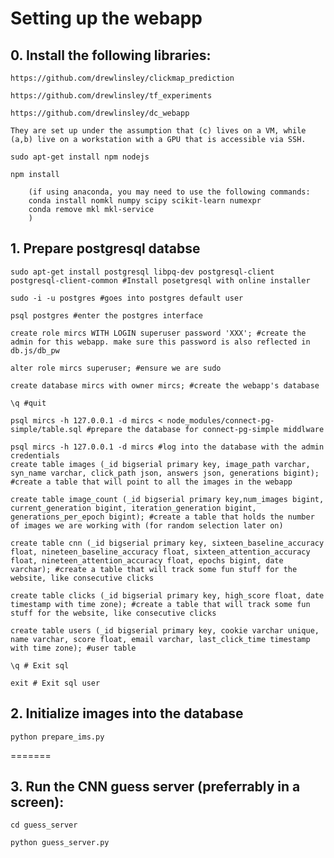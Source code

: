 # Setting up the webapp

## 0. Install the following libraries:
	https://github.com/drewlinsley/clickmap_prediction
	
	https://github.com/drewlinsley/tf_experiments
	
	https://github.com/drewlinsley/dc_webapp
	
	They are set up under the assumption that (c) lives on a VM, while (a,b) live on a workstation with a GPU that is accessible via SSH.
	
	sudo apt-get install npm nodejs
	
	npm install
	
        (if using anaconda, you may need to use the following commands:
        conda install nomkl numpy scipy scikit-learn numexpr
        conda remove mkl mkl-service
        )


## 1. Prepare postgresql databse
	sudo apt-get install postgresql libpq-dev postgresql-client postgresql-client-common #Install posetgresql with online installer
	
	sudo -i -u postgres #goes into postgres default user
	
	psql postgres #enter the postgres interface
	
	create role mircs WITH LOGIN superuser password 'XXX'; #create the admin for this webapp. make sure this password is also reflected in db.js/db_pw
	
	alter role mircs superuser; #ensure we are sudo
	
	create database mircs with owner mircs; #create the webapp's database
	
	\q #quit
	
	psql mircs -h 127.0.0.1 -d mircs < node_modules/connect-pg-simple/table.sql #prepare the database for connect-pg-simple middlware
	
	psql mircs -h 127.0.0.1 -d mircs #log into the database with the admin credentials
	create table images (_id bigserial primary key, image_path varchar, syn_name varchar, click_path json, answers json, generations bigint); #create a table that will point to all the images in the webapp
	
	create table image_count (_id bigserial primary key,num_images bigint, current_generation bigint, iteration_generation bigint, generations_per_epoch bigint); #create a table that holds the number of images we are working with (for random selection later on)
	
	create table cnn (_id bigserial primary key, sixteen_baseline_accuracy float, nineteen_baseline_accuracy float, sixteen_attention_accuracy float, nineteen_attention_accuracy float, epochs bigint, date varchar); #create a table that will track some fun stuff for the website, like consecutive clicks
	
	create table clicks (_id bigserial primary key, high_score float, date timestamp with time zone); #create a table that will track some fun stuff for the website, like consecutive clicks
	
	create table users (_id bigserial primary key, cookie varchar unique, name varchar, score float, email varchar, last_click_time timestamp with time zone); #user table
	
	\q # Exit sql
	
	exit # Exit sql user

## 2. Initialize images into the database

	python prepare_ims.py

=======
## 3. Run the CNN guess server (preferrably in a screen):

	cd guess_server
	
	python guess_server.py
